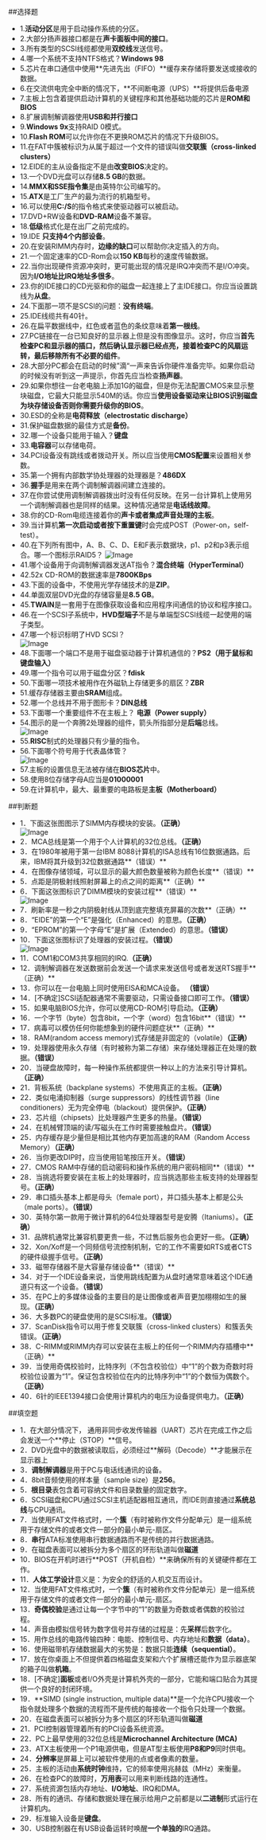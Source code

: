 ##选择题
* 1.**活动分区**是用于启动操作系统的分区。
* 2.大部分扬声器接口都是在**声卡面板中间的接口**。
* 3.所有类型的SCSI线缆都使用**双绞线**发送信号。
* 4.哪一个系统不支持NTFS格式？**Windows 98**
* 5.芯片在串口通信中使用**先进先出（FIFO）**缓存来存储将要发送或接收的数据。
* 6.在交流供电完全中断的情况下，**不间断电源（UPS）**将提供后备电源
* 7.主板上包含着提供启动计算机的关键程序和其他基础功能的芯片是**ROM和BIOS**
* 8.扩展调制解调器使用**USB和并行接口**
* 9.**Windows 9x**支持RAID 0模式。
* 10.**Flash ROM**可以允许你在不更换ROM芯片的情况下升级BIOS。
* 11.在FAT中簇被标识为从属于超过一个文件的错误叫做**交联簇（cross-linked clusters）**
* 12.EIDE的主从设备指定不是由**改变BIOS**决定的。
* 13.一个DVD光盘可以存储**8.5 GB**的数据。
* 14.**MMX和SSE指令集**是由英特尔公司编写的。
* 15.**ATX**是工厂生产的最为流行的机箱型号。
* 16.可以使用**C:/S**的指令格式来使驱动器可以被启动。
* 17.DVD+RW设备和**DVD-RAM**设备不兼容。
* 18.**低级**格式化是在出厂之前完成的。
* 19.IDE **只支持4个内部设备**。
* 20.在安装RIMM内存时，**边缘的缺口**可以帮助你决定插入的方向。
* 21.一个固定速率的CD-Rom会以**150 KB**每秒的速度传输数据。
* 22.当你出现硬件资源冲突时，更可能出现的情况是IRQ冲突而不是I/O冲突。因为**I/O地址比IRQ地址多很多**。
* 23.你的IDE接口的CD光驱和你的磁盘一起连接上了主IDE接口。你应当设置跳线为**从盘**。
* 24.下面那一项不是SCSI的问题：**没有终端**。
* 25.IDE线缆共有40针。
* 26.在扁平数据线中，红色或者蓝色的条纹意味着**第一根线**。
* 27.PC链接在一台已知良好的显示器上但是没有图像显示。这时，你应当**首先检查PC和显示器的插口，然后确认显示器已经点亮，接着检查PC的风扇运转，最后移除所有不必要的组件**。
* 28.大部分PC都会在启动的时候”滴“一声来告诉你硬件准备完毕。如果你启动的时候没有听到这一声提示，你首先应当检查**扬声器**。
* 29.如果你想往一台老电脑上添加1G的磁盘，但是你无法配置CMOS来显示整块磁盘，它最大只能显示540M的话。你应当**使用设备驱动来让BIOS识别磁盘为块存储设备否则你需要升级你的BIOS**。
* 30.ESD的全称是**电荷释放（electrostatic discharge）**
* 31.保护磁盘数据的最佳方式是**备份**。
* 32.哪一个设备只能用于输入？**键盘**
* 33.**电容器**可以存储电荷。
* 34.PCI设备没有跳线或者拨动开关。所以应当使用**CMOS配置**来设置相关参数。
* 35.第一个拥有内部数学协处理器的处理器是？**486DX**
* 36.**握手**是用来在两个调制解调器间建立连接的。
* 37.在你尝试使用调制解调器拨出时没有任何反映。在另一台计算机上使用另一个调制解调器也是同样的结果。这种情况通常是**电话线故障**。
* 38.你的CD-Rom电缆连接着你的**声卡或者集成声音处理的主板**。
* 39.当计算机**第一次启动或者按下重置键**时会完成POST（Power-on，self-test）。
* 40.在下列所有图中，A、B、C、D、E和F表示数据块，p1、p2和p3表示组合。哪一个图标示RAID5？
![Image](https://raw.githubusercontent.com/DeckerCHAN/Material-Translation/master/ComputerMechanism/Images/Choose-40.png)
* 41.哪个设备用于向调制解调器发送AT指令？**混合终端（HyperTerminal）**
* 42.52x CD-ROM的数据速率是**7800KBps**
* 43.下面的设备中，不使用光学存储技术的是**ZIP**。
* 44.单面双层DVD光盘的存储容量是**8.5 GB**。
* 45.**TWAIN**是一套用于在图像获取设备和应用程序间通信的协议和程序接口。
* 46.在一个SCSI子系统中，**HVD型端子**不是与单端型SCSI线缆一起使用的端子类型。
* 47.哪一个标识标明了HVD SCSI？  
![Image](https://raw.githubusercontent.com/DeckerCHAN/Material-Translation/master/ComputerMechanism/Images/Choose-66.png)
* 48.下面哪一个端口不是用于磁盘驱动器于计算机通信的？**PS2（用于鼠标和键盘输入）**
* 49.哪一个指令可以用于磁盘分区？**fdisk**
* 50.下面哪一项技术被用作在外磁轨上存储更多的扇区？**ZBR**
* 51.缓存存储器主要由**SRAM**组成。
* 52.哪一个总线并不用于图形卡？**DIN总线**
* 53.下面哪一个重要组件不在主板上？ **电源（Power supply）**
* 54.图示的是一个奔腾2处理器的组件，箭头所指部分是**后端**总线。  
![Image](https://raw.githubusercontent.com/DeckerCHAN/Material-Translation/master/ComputerMechanism/Images/Choose-52.png)
* 55.**RISC**制式的处理器只有少量的指令。
* 56.下面哪个符号用于代表晶体管？  
![Image](https://raw.githubusercontent.com/DeckerCHAN/Material-Translation/master/ComputerMechanism/Images/Choose-56.png)
* 57.主板的设置信息无法被存储在**BIOS芯片**中。
* 58.使用8位存储字母A应当是**01000001**
* 59.在计算机中，最大、最重要的电路板是**主板（Motherboard）**

##判断题
* 1．下面这张图图示了SIMM内存模块的安装。**（正确）**  
![Image](https://raw.githubusercontent.com/DeckerCHAN/Material-Translation/master/ComputerMechanism/Images/Judge-1.png)
* 2．MCA总线是第一个用于个人计算机的32位总线。**（正确）**
* 3．在1980年被用于第一台IBM 8088计算机的ISA总线有16位数据通路。后来，IBM将其升级到32位数据通路**（错误）**
* 4．在图像存储领域，可以显示的最大颜色数量被称为颜色长度**（错误）**
* 5．点距是阴极射线照射屏幕上的点之间的距离**（正确）**
* 6．下面这张图标识了DIMM模块的安装过程**（错误）**  
![Image](https://raw.githubusercontent.com/DeckerCHAN/Material-Translation/master/ComputerMechanism/Images/Judge-6.png)
* 7．刷新率是一秒之内阴极射线从顶到底完整填充屏幕的次数**（正确）**
* 8．“EIDE”的第一个“E”是强化（Enhanced）的意思。**（正确）**
* 9．“EPROM”的第一个字母“E”是扩展（Extended）的意思。**（错误）**
* 10．下面这张图标识了处理器的安装过程。**（错误）**  
![Image](https://raw.githubusercontent.com/DeckerCHAN/Material-Translation/master/ComputerMechanism/Images/Judge-10.png)
* 11．COM1和COM3共享相同的IRQ.**（正确）**
* 12．调制解调器在发送数据前会发送一个请求来发送信号或者发送RTS握手**（正确）**
* 13．你可以在一台电脑上同时使用EISA和MCA设备。 **（错误）**
* 14．[不确定]SCSI适配器通常不需要驱动，只需设备接口即可工作。**（错误）**
* 15．如果电脑BIOS允许，你可以使用CD-ROM引导启动。**（正确）**
* 16．一个字节（byte）包含8bit，一个字（word）包含16bit**（错误）**
* 17．病毒可以模仿任何你能想象到的硬件问题症状**（正确）**
* 18．RAM(random access memory)式存储是非固定的（volatile）**（正确）**
* 19．处理器使用永久存储（有时被称为第二存储）来存储处理器正在处理的数据。**（错误）**
* 20．当硬盘故障时，每一种操作系统都提供一种以上的方法来引导计算机。**（正确）**
* 21．背板系统（backplane systems）不使用真正的主板。**（正确）**
* 22．类似电涌抑制器（surge suppressors）的线性调节器（line conditioners）无为完全停电（blackout）提供保护。**（正确）**
* 23．芯片组（chipsets）比处理器产生更多的热量。**（错误）**
* 24．在机械臂顶端的读/写磁头在工作时需要接触盘片。**（错误）**
* 25．内存缓存是少量但是相比其他内存更加高速的RAM（Random Access Memory）**（正确）**
* 26．当你更改DIP时，应当使用铅笔按压开关。**（错误）**
* 27．CMOS RAM中存储的启动密码和操作系统的用户密码相同**（错误）**
* 28．当挑选将要安装在主板上的处理器时，应当挑选那些主板支持的处理器型号。**（正确）**
* 29．串口插头基本上都是母头（female port），并口插头基本上都是公头（male ports）。**（错误）**
* 30．英特尔第一款用于微计算机的64位处理器型号是安腾（Itaniums）。**（正确）**
* 31．品牌机通常比兼容机要更贵一些，不过售后服务也会更好一些。**（正确）**
* 32．Xon/Xoff是一个同频信号流控制机制，它的工作不需要如RTS或者CTS的硬件级握手信号。**（正确）**
* 33．磁带存储器不是大容量存储设备**（错误）**
* 34．对于一个IDE设备来说，当使用跳线配置为从盘时通常意味着这个IDE通道只有这一个设备。**（错误）**
* 35．在PC上的多媒体设备的主要目的是让图像或者声音更加栩栩如生的展现。**（正确）**
* 36．大多数PC的硬盘使用的是SCSI标准。**（错误）**
* 37．ScanDisk指令可以用于修复交联簇（cross-linked clusters）和簇丢失错误。**（正确）**
* 38．C-RIMM或RIMM内存可以安装在主板上的任何一个RIMM内存插槽中**（正确）**
* 39．当使用奇偶校验时，比特序列（不包含校验位）中“1”的个数为奇数时将校验位设置为“1”。保证包含校验位在内的比特序列中“1”的个数恒为偶数个。**（正确）**
* 40．6针的IEEE1394接口会使用计算机内的电压为设备提供电力。**（正确）**

##填空题
* 1．在大部分情况下， 通用非同步收发传输器（UART）芯片在完成工作之后会发送一个**停止（STOP）**信号。
* 2．DVD光盘中的数据被读取后，必须经过**解码（Decode）**才能展示在显示器上
* 3．**调制解调器**是用于PC与电话线通讯的设备。
* 4．8bit音频使用的样本量（sample size）是**256**。
* 5．**根目录**表包含着可容纳文件和目录数量的固定数字。
* 6．SCSI磁盘和CPU通过SCSI主机适配器相互通讯，而IDE则直接通过**系统总线**与CPU通讯。
* 7．当使用FAT文件格式时，一个**簇**（有时被称作文件分配单元）是一组系统用于存储文件的或者文件一部分的最小单元-扇区。
* 8．**串行**ATA标准使用串行数据通路而不是传统的并行数据通路。
* 9．在磁盘表面可以被拆分为多个扇区的环形轨道叫做**磁道**
* 10．BIOS在开机时进行**POST（开机自检）**来确保所有的关键硬件都在工作。
* 11．**人体工学设计**意义是：为安全的舒适的人机交互而设计。
* 12．当使用FAT文件格式时，一个**簇**（有时被称作文件分配单元）是一组系统用于存储文件的或者文件一部分的最小单元-扇区。
* 13．**奇偶校验**是通过让每一个字节中的“1”的数量为奇数或者偶数的校验过程。
* 14．声音由模拟信号转为数字信号并存储的过程是：先**采样**后数字化。
* 15．用作总线的电路传输四种：电能、控制信号、内存地址和**数据（data）**。
* 16．使用磁带机存储数据最大的劣势是：数据只能**连续（sequential）**。
* 17．放在你桌面上不但提供着四格磁盘支架和六个扩展槽还能作为显示器底架的箱子叫做**机箱**。
* 18．[不确定]**面板**或者I/O外壳是计算机外壳的一部分，它能和端口贴合为其提供一个良好的封闭环境。
* 19．**SIMD (single instruction, multiple data)**是一个允许CPU接收一个指令就处理多个数据的流程而不是传统的每接收一个指令只处理一个数据。
* 20．在磁盘表面可以被拆分为多个扇区的环形轨道叫做**磁道**
* 21．PCI控制器管理着所有的PCI设备系统资源。
* 22．PC上最早使用的32位总线是**Microchannel Architecture (MCA)**
* 23．ATX主板使用一个P1电源供电，但是AT型主板使用**P8和P9**同时供电。
* 24．**分辨率**是屏幕上可以被软件使用的点或者像素的数量。
* 25．主板的活动由**系统时钟**维持，它的频率使用兆赫兹（MHz）来衡量。
* 26．在检查PC的故障时，**万用表**可以用来判断线路的连通性。
* 27．系统资源包括内存地址、**I/O地址**、IRQ和DMA。
* 28．所有的通讯、存储和数据处理在展示给用户之前都是以**二进制**形式运行在计算机内。
* 29．标准输入设备是**键盘**。
* 30．USB控制器在有USB设备运转时唤醒**一个单独的**IRQ通路。
